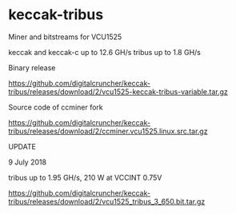 # keccak-tribus
Miner and bitstreams for VCU1525 

keccak and keccak-c up to 12.6 GH/s
tribus up to 1.8 GH/s

Binary release

https://github.com/digitalcruncher/keccak-tribus/releases/download/2/vcu1525-keccak-tribus-variable.tar.gz


Source code of ccminer fork

https://github.com/digitalcruncher/keccak-tribus/releases/download/2/ccminer.vcu1525.linux.src.tar.gz

UPDATE 

9 July 2018

tribus up to 1.95 GH/s, 210 W at VCCINT 0.75V 

https://github.com/digitalcruncher/keccak-tribus/releases/download/2/vcu1525_tribus_3_650.bit.tar.gz

